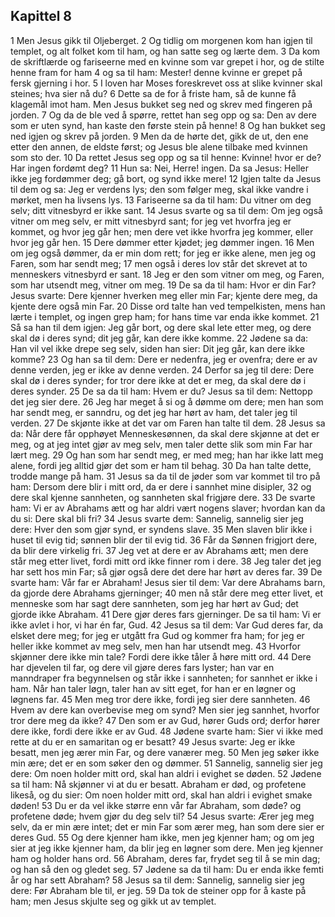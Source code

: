 ## Kapittel 8

1 Men Jesus gikk til Oljeberget.
2 Og tidlig om morgenen kom han igjen til templet, og alt folket kom til ham, og han satte seg og lærte dem.
3 Da kom de skriftlærde og fariseerne med en kvinne som var grepet i hor, og de stilte henne fram for ham
4 og sa til ham: Mester! denne kvinne er grepet på fersk gjerning i hor.
5 I loven har Moses foreskrevet oss at slike kvinner skal steines; hva sier nå du?
6 Dette sa de for å friste ham, så de kunne få klagemål imot ham. Men Jesus bukket seg ned og skrev med fingeren på jorden.
7 Og da de ble ved å spørre, rettet han seg opp og sa: Den av dere som er uten synd, han kaste den første stein på henne!
8 Og han bukket seg ned igjen og skrev på jorden.
9 Men da de hørte det, gikk de ut, den ene etter den annen, de eldste først; og Jesus ble alene tilbake med kvinnen som sto der.
10 Da rettet Jesus seg opp og sa til henne: Kvinne! hvor er de? Har ingen fordømt deg?
11 Hun sa: Nei, Herre! ingen. Da sa Jesus: Heller ikke jeg fordømmer deg; gå bort, og synd ikke mere!
12 Igjen talte da Jesus til dem og sa: Jeg er verdens lys; den som følger meg, skal ikke vandre i mørket, men ha livsens lys.
13 Fariseerne sa da til ham: Du vitner om deg selv; ditt vitnesbyrd er ikke sant.
14 Jesus svarte og sa til dem: Om jeg også vitner om meg selv, er mitt vitnesbyrd sant; for jeg vet hvorfra jeg er kommet, og hvor jeg går hen; men dere vet ikke hvorfra jeg kommer, eller hvor jeg går hen.
15 Dere dømmer etter kjødet; jeg dømmer ingen.
16 Men om jeg også dømmer, da er min dom rett; for jeg er ikke alene, men jeg og Faren, som har sendt meg;
17 men også i deres lov står det skrevet at to menneskers vitnesbyrd er sant.
18 Jeg er den som vitner om meg, og Faren, som har utsendt meg, vitner om meg.
19 De sa da til ham: Hvor er din Far? Jesus svarte: Dere kjenner hverken meg eller min Far; kjente dere meg, da kjente dere også min Far.
20 Disse ord talte han ved tempelkisten, mens han lærte i templet, og ingen grep ham; for hans time var enda ikke kommet.
21 Så sa han til dem igjen: Jeg går bort, og dere skal lete etter meg, og dere skal dø i deres synd; dit jeg går, kan dere ikke komme.
22 Jødene sa da: Han vil vel ikke drepe seg selv, siden han sier: Dit jeg går, kan dere ikke komme?
23 Og han sa til dem: Dere er nedenfra, jeg er ovenfra; dere er av denne verden, jeg er ikke av denne verden.
24 Derfor sa jeg til dere: Dere skal dø i deres synder; for tror dere ikke at det er meg, da skal dere dø i deres synder.
25 De sa da til ham: Hvem er du? Jesus sa til dem: Nettopp det jeg sier dere.
26 Jeg har meget å si og å dømme om dere; men han som har sendt meg, er sanndru, og det jeg har hørt av ham, det taler jeg til verden.
27 De skjønte ikke at det var om Faren han talte til dem.
28 Jesus sa da: Når dere får opphøyet Menneskesønnen, da skal dere skjønne at det er meg, og at jeg intet gjør av meg selv, men taler dette slik som min Far har lært meg.
29 Og han som har sendt meg, er med meg; han har ikke latt meg alene, fordi jeg alltid gjør det som er ham til behag.
30 Da han talte dette, trodde mange på ham.
31 Jesus sa da til de jøder som var kommet til tro på ham: Dersom dere blir i mitt ord, da er dere i sannhet mine disipler,
32 og dere skal kjenne sannheten, og sannheten skal frigjøre dere.
33 De svarte ham: Vi er av Abrahams ætt og har aldri vært nogens slaver; hvordan kan da du si: Dere skal bli fri?
34 Jesus svarte dem: Sannelig, sannelig sier jeg dere: Hver den som gjør synd, er syndens slave.
35 Men slaven blir ikke i huset til evig tid; sønnen blir der til evig tid.
36 Får da Sønnen frigjort dere, da blir dere virkelig fri.
37 Jeg vet at dere er av Abrahams ætt; men dere står meg etter livet, fordi mitt ord ikke finner rom i dere.
38 Jeg taler det jeg har sett hos min Far; så gjør også dere det dere har hørt av deres far.
39 De svarte ham: Vår far er Abraham! Jesus sier til dem: Var dere Abrahams barn, da gjorde dere Abrahams gjerninger;
40 men nå står dere meg etter livet, et menneske som har sagt dere sannheten, som jeg har hørt av Gud; det gjorde ikke Abraham.
41 Dere gjør deres fars gjerninger. De sa til ham: Vi er ikke avlet i hor, vi har én far, Gud.
42 Jesus sa til dem: Var Gud deres far, da elsket dere meg; for jeg er utgått fra Gud og kommer fra ham; for jeg er heller ikke kommet av meg selv, men han har utsendt meg.
43 Hvorfor skjønner dere ikke min tale? Fordi dere ikke tåler å høre mitt ord.
44 Dere har djevelen til far, og dere vil gjøre deres fars lyster; han var en manndraper fra begynnelsen og står ikke i sannheten; for sannhet er ikke i ham. Når han taler løgn, taler han av sitt eget, for han er en løgner og løgnens far.
45 Men meg tror dere ikke, fordi jeg sier dere sannheten.
46 Hvem av dere kan overbevise meg om synd? Men sier jeg sannhet, hvorfor tror dere meg da ikke?
47 Den som er av Gud, hører Guds ord; derfor hører dere ikke, fordi dere ikke er av Gud.
48 Jødene svarte ham: Sier vi ikke med rette at du er en samaritan og er besatt?
49 Jesus svarte: Jeg er ikke besatt, men jeg ærer min Far, og dere vanærer meg.
50 Men jeg søker ikke min ære; det er en som søker den og dømmer.
51 Sannelig, sannelig sier jeg dere: Om noen holder mitt ord, skal han aldri i evighet se døden.
52 Jødene sa til ham: Nå skjønner vi at du er besatt. Abraham er død, og profetene likeså, og du sier: Om noen holder mitt ord, skal han aldri i evighet smake døden!
53 Du er da vel ikke større enn vår far Abraham, som døde? og profetene døde; hvem gjør du deg selv til?
54 Jesus svarte: Ærer jeg meg selv, da er min ære intet; det er min Far som ærer meg, han som dere sier er deres Gud.
55 Og dere kjenner ham ikke, men jeg kjenner ham; og om jeg sier at jeg ikke kjenner ham, da blir jeg en løgner som dere. Men jeg kjenner ham og holder hans ord.
56 Abraham, deres far, frydet seg til å se min dag; og han så den og gledet seg.
57 Jødene sa da til ham: Du er enda ikke femti år og har sett Abraham?
58 Jesus sa til dem: Sannelig, sannelig sier jeg dere: Før Abraham ble til, er jeg.
59 Da tok de steiner opp for å kaste på ham; men Jesus skjulte seg og gikk ut av templet.
